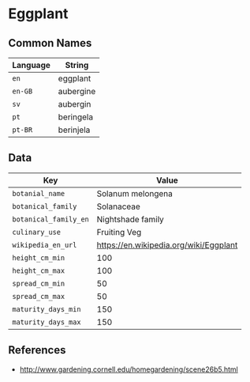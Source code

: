 # Eggplant

## Common Names

Language|String
-|-
`en`|eggplant
`en-GB`|aubergine
`sv`|aubergin
`pt`|beringela
`pt-BR`|berinjela


## Data

Key|Value
-|-
`botanial_name`|Solanum melongena
`botanical_family`|Solanaceae
`botanical_family_en`|Nightshade family
`culinary_use`|Fruiting Veg
`wikipedia_en_url`|https://en.wikipedia.org/wiki/Eggplant
`height_cm_min`|100
`height_cm_max`|100
`spread_cm_min`|50
`spread_cm_max`|50
`maturity_days_min`|150
`maturity_days_max`|150


## References

* http://www.gardening.cornell.edu/homegardening/scene26b5.html
